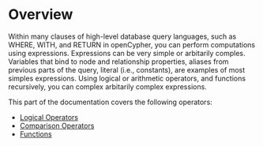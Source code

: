# Overview
Within many clauses of high-level database query languages,
such as WHERE, WITH, and RETURN in openCypher, you can perform
computations using expressions. Expressions can be very simple or
arbitarily comples. Variables that bind to node and relationship
properties, aliases from previous parts of the query, literal (i.e., constants),
are examples of most simples expressions. Using logical or arithmetic operators,
and functions recursively, you can complex arbitarily complex expressions.

This part of the documentation covers the following operators:
  - [Logical Operators](casting.md)
  - [Comparison Operators](comparisons.md)
  - [Functions](functions/)
